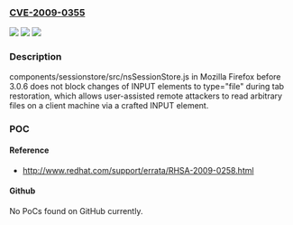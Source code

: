 ### [CVE-2009-0355](https://cve.mitre.org/cgi-bin/cvename.cgi?name=CVE-2009-0355)
![](https://img.shields.io/static/v1?label=Product&message=n%2Fa&color=blue)
![](https://img.shields.io/static/v1?label=Version&message=%3D%20n%2Fa%20&color=brighgreen)
![](https://img.shields.io/static/v1?label=Vulnerability&message=n%2Fa&color=brighgreen)

### Description

components/sessionstore/src/nsSessionStore.js in Mozilla Firefox before 3.0.6 does not block changes of INPUT elements to type="file" during tab restoration, which allows user-assisted remote attackers to read arbitrary files on a client machine via a crafted INPUT element.

### POC

#### Reference
- http://www.redhat.com/support/errata/RHSA-2009-0258.html

#### Github
No PoCs found on GitHub currently.


